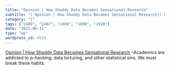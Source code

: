 ```yaml
---
title: "Opinion | How Shoddy Data Becomes Sensational Research"
subtitle: "[ Opinion | How Shoddy Data Becomes Sensational Research]( https://www.chronicle.com/article/how-sho..."
category: "1"
tags: ["2489", "2487", "2488", "1800", "1920"]
date: "2023-06-11"
type: "wp"
wordpress_id: 4515
---
```

[ Opinion | How Shoddy Data Becomes Sensational Research]( https://www.chronicle.com/article/how-shoddy-data-becomes-sensational-research?utm_source=Iterable&utm_medium=email&utm_campaign=campaign_7001852_nl_Academe-Today_date_20230608&cid=at&source=&sourceid=&sra=true) –Academics are addicted to p-hacking, data torturing, and other statistical sins. We must break these habits.